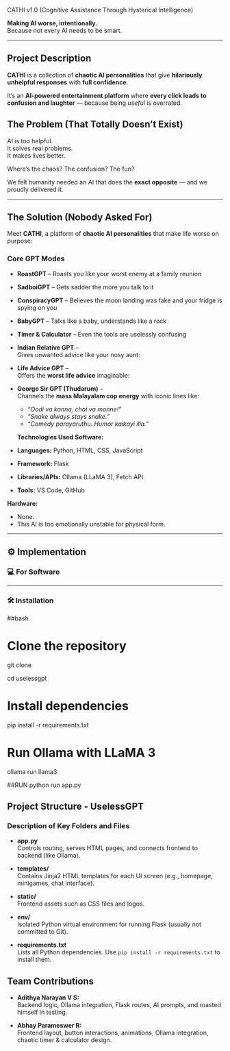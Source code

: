  CATHI v1.0 (Cognitive Assistance Through Hysterical Intelligence)

**Making AI worse, intentionally.**  
Because not every AI needs to be smart.

---

##  Project Description

**CATHI** is a collection of **chaotic AI personalities** that give **hilariously unhelpful responses** with **full confidence**.  

It’s an **AI-powered entertainment platform** where **every click leads to confusion and laughter** — because being *useful* is overrated.  

##  The Problem (That Totally Doesn’t Exist)

AI is too helpful.  
It solves real problems.  
It makes lives better.  

Where’s the chaos? The confusion? The fun?  

We felt humanity needed an AI that does the **exact opposite** — and we proudly delivered it.  

---

## The Solution (Nobody Asked For)

Meet **CATHI**, a platform of **chaotic AI personalities** that make life worse on purpose:

### Core GPT Modes

- **RoastGPT** – Roasts you like your worst enemy at a family reunion  
- **SadboiGPT** – Gets sadder the more you talk to it  
- **ConspiracyGPT** – Believes the moon landing was fake and your fridge is spying on you  
- **BabyGPT** – Talks like a baby, understands like a rock  
- **Timer & Calculator** – Even the tools are uselessly confusing  

- **Indian Relative GPT** –  
  Gives unwanted advice like your nosy aunt:  
   

- **Life Advice GPT** –  
  Offers the **worst life advice** imaginable:  
   

- **George Sir GPT (Thudarum)** –  
  Channels the **mass Malayalam cop energy** with iconic lines like:  
  - *“Oodi va kanna, chai va monne!”*  
  - *“Snake always stays snake.”*  
  - *“Comedy parayaruthu. Humor kaikayi illa.”*


  **Technologies Used**
  **Software:**  
- **Languages:** Python, HTML, CSS, JavaScript  
- **Framework:** Flask  
- **Libraries/APIs:** Ollama (LLaMA 3), Fetch API  
- **Tools:** VS Code, GitHub  

**Hardware:**  
- None.  
- This AI is too emotionally unstable for physical form.  

---
## ⚙️ Implementation

### 💻 For Software

---

### 🛠 Installation


##bash
# Clone the repository
git clone <your-repo-link>

cd uselessgpt

# Install dependencies
pip install -r requirements.txt

# Run Ollama with LLaMA 3
ollama run llama3

##RUN
python run app.py




##  Project Structure - UselessGPT

### Description of Key Folders and Files

- **app.py**  
  Controls routing, serves HTML pages, and connects frontend to backend (like Ollama).

- **templates/**  
  Contains Jinja2 HTML templates for each UI screen (e.g., homepage, minigames, chat interface).

- **static/**  
  Frontend assets such as CSS files and logos.

- **env/**  
  Isolated Python virtual environment for running Flask (usually not committed to Git).

- **requirements.txt**  
  Lists all Python dependencies. Use `pip install -r requirements.txt` to install them.



 ##  Team Contributions

- **Adithya Narayan V S:**  
  Backend logic, Ollama integration, Flask routes, AI prompts, and roasted himself in testing.

- **Abhay Parameswer R:**  
  Frontend layout, button interactions, animations, Ollama integration, chaotic timer & calculator design.
  












